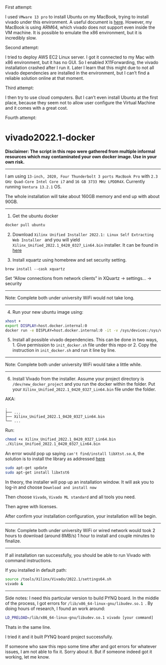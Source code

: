 First attempt: 

I used `VMware 13 pro` to install Ubuntu on my MacBook, trying to install vivado under this environment. A useful document is [here](https://communities.vmware.com/t5/VMware-Fusion-Documents/The-Unofficial-Fusion-13-for-Apple-Silicon-Companion-Guide/ta-p/2939907). However, my MacBook is using ARM64, which vivado does not support even inside the VM machine. It is possible to emulate the x86 environment, but it is incredibly slow.



Second attempt:

I tried to deploy AWS EC2 Linux server. I got it connected to my Mac with x86 environment, but it has no GUI. So I enabled X11Forwarding, the vivado installation crashed after I run it. Later I learn that this might due to not all vivado dependencies are installed in the environment, but I can’t find a reliable solution online at that moment. 



Third attempt:

I then try to use cloud computers. But I can’t even install Ubuntu at the first place, because they seem not to allow user configure the Virtual Machine and it comes with a great cost.



Fourth attempt: 

# vivado2022.1-docker

**Disclaimer: The script in this repo were gathered from multiple informal resources which may contaminated your own docker image. Use in your own risk.**

---
I am using `13-inch, 2020, Four Thunderbolt 3 ports MacBook Pro` with `2.3 GHz Quad-Core Intel Core i7` and `16 GB 3733 MHz LPDDR4X`. Currently running `Ventura 13.2.1` OS.

The whole installation will take about 160GB memory and end up with about 90GB. 

---

1. Get the ubuntu docker

```sh
docker pull ubuntu
```

2. Download `Xilinx Unified Installer 2022.1: Linux Self Extracting Web Installer ` and you will yield `Xilinx_Unified_2022.1_0420_0327_Lin64.bin` installer. It can be found in [here](https://www.xilinx.com/support/download/index.html/content/xilinx/en/downloadNav/vivado-design-tools/2022-1.html) 

3. Install xquartz using homebrew and set security setting.
```
brew install --cask xquartz
```

Set “Allow connections from network clients” in XQuartz -> settings... -> security

---
Note: Complete both under university WiFi would not take long.

---

4. Run your new ubuntu image using:
``` sh
xhost +
export DISPLAY=host.docker.internal:0
docker run -e DISPLAY=host.docker.internal:0 -it -v /sys/devices:/sys/devices:ro -v `pwd`:`pwd` -w `pwd` ubuntu:latest bash 
```

5. Install all possible vivado dependencies.
This can be done in two ways, 1. Give permission to `init_docker.sh` file under this repo or 2. Copy the instruction in `init_docker.sh` and run it line by line.

---
Note: Complete both under university WiFi would take a little while.

---

6. Install Vivado from the installer.
Assume your project directory is `/dev/new_docker_project` and you run the docker within the folder. Put your `Xilinx_Unified_2022.1_0420_0327_Lin64.bin` file under the folder.

AKA:

```
.
├── ...
├── Xilinx_Unified_2022.1_0420_0327_Lin64.bin
└── ...
```

Run:

```sh
chmod +x Xilinx_Unified_2022.1_0420_0327_Lin64.bin
./Xilinx_Unified_2022.1_0420_0327_Lin64.bin
```

An error would pop up saying `can't find/install libXtst.so.6`, the solution is to install the library as addressed [here](https://stackoverflow.com/questions/17355863/cant-find-install-libxtst-so-6)

```sh
sudo apt-get update
sudo apt-get install libxtst6
```

In theory, the installer will pop up an installation window. It will ask you to log-in and choose `Download and install now`

Then choose `Vivado`, `Vivado ML standard` and all tools you need. 

Then agree with licenses.

After confirm your installation configuration, your installation will be begin.

---
Note: Complete both under university WiFi or wired network would took 2 hours to download (around 8MB/s) 1 hour to install and couple minutes to finalize.

---

If all installation ran successfully, you should be able to run Vivado with command instructions.

If you installed in default path:
```sh
source /tools/Xilinx/Vivado/2022.1/settings64.sh
vivado &
```

---
Side notes:
I need this particular version to build PYNQ board. In the middle of the process, I got errors for `/lib/x86_64-linux-gnu/libudev.so.1 `. By doing hours of research, I found an work around:

```sh
LD_PRELOAD=/lib/x86_64-linux-gnu/libudev.so.1 vivado [your command]
```
Thats in the same line.

I tried it and it built PYNQ board project successfully.


If someone who saw this repo some time after and got errors for whatever issues, I am not able to fix it. Sorry about it. But if someone indeed got it working, let me know.

